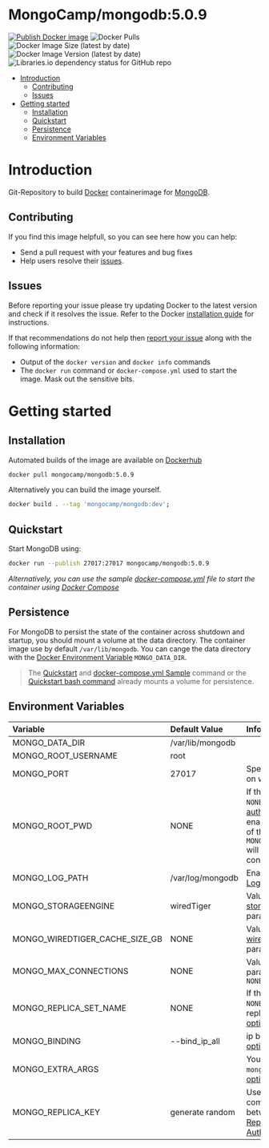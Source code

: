 # MongoCamp/mongodb:5.0.9

[![Publish Docker image](https://github.com/MongoCamp/docker-mongodb/actions/workflows/master_build_release.yml/badge.svg)](https://github.com/MongoCamp/docker-mongodb/actions/workflows/master_build_release.yml) ![Docker Pulls](https://img.shields.io/docker/pulls/mongocamp/mongodb) ![Docker Image Size (latest by date)](https://img.shields.io/docker/image-size/mongocamp/mongodb) ![Docker Image Version (latest by date)](https://img.shields.io/docker/v/mongocamp/mongodb) ![Libraries.io dependency status for GitHub repo](https://img.shields.io/librariesio/github/mongocamp/docker-mongodb)

- [Introduction](#introduction)
    - [Contributing](#contributing)
    - [Issues](#issues)
- [Getting started](#getting-started)
    - [Installation](#installation)
    - [Quickstart](#quickstart)
    - [Persistence](#persistence)
    - [Environment Variables](#environment-variables)

# Introduction
Git-Repository to build [Docker](https://www.docker.com/) containerimage for [MongoDB](https://www.mongodb.org/).

## Contributing
If you find this image helpfull, so you can see here how you can help:

- Send a pull request with your features and bug fixes
- Help users resolve their [issues](https://github.com/MongoCamp/docker-mongodb/issues).

## Issues
Before reporting your issue please try updating Docker to the latest version and check if it resolves the issue. Refer to the
Docker [installation guide](https://docs.docker.com/installation) for instructions.

If that recommendations do not help then [report your issue](../../issues/new) along with the following information:

- Output of the `docker version` and `docker info` commands
- The `docker run` command or `docker-compose.yml` used to start the image. Mask out the sensitive bits.

# Getting started

## Installation
Automated builds of the image are available on
[Dockerhub](https://hub.docker.com/r/mongocamp/mongodb/)

```bash
docker pull mongocamp/mongodb:5.0.9
```

Alternatively you can build the image yourself.

```bash
docker build . --tag 'mongocamp/mongodb:dev';
```

## Quickstart

Start MongoDB using:

```bash
docker run --publish 27017:27017 mongocamp/mongodb:5.0.9
```

*Alternatively, you can use the sample [docker-compose.yml](docker-compose.yml) file to start the container using [Docker Compose](https://docs.docker.com/compose/)*

## Persistence

For MongoDB to persist the state of the container across shutdown and startup, you should mount a volume at the data directory. The container image use by default `/var/lib/mongodb`.
You can cange the data directory with the [Docker Environment Variable](https://docs.docker.com/compose/environment-variables/) `MONGO_DATA_DIR`.

> The [Quickstart](#quickstart) and [docker-compose.yml Sample](docker-compose.yml) command or the [Quickstart bash command](#Quickstart) already mounts a volume for persistence.

## Environment Variables

| Variable                       | Default Value    | Informations                                                                                                                                                                                                                                       |
|:-------------------------------|:-----------------|:---------------------------------------------------------------------------------------------------------------------------------------------------------------------------------------------------------------------------------------------------|
| MONGO_DATA_DIR                 | /var/lib/mongodb |                                                                                                                                                                                                                                                    |
| MONGO_ROOT_USERNAME            | root             |                                                                                                                                                                                                                                                    |
| MONGO_PORT                     | 27017            | Specifies the TCP port on which the MongoDB                                                                                                                                                                                                        |
| MONGO_ROOT_PWD                 | NONE             | If the param not equal `NONE` or "" the MongoDB [authorization](https://docs.mongodb.com/manual/reference/program/mongod/#cmdoption-mongod-auth) will enabled. The password of the `MONGO_ROOT_USERNAME` will be reseted on every container start. |
| MONGO_LOG_PATH                 | /var/log/mongodb | Enable Loging to [LogPath](https://docs.mongodb.com/manual/reference/program/mongod/#cmdoption-mongod-logpath)                                                                                                                                     |
| MONGO_STORAGEENGINE            | wiredTiger       | Value for the [storageEngine](https://docs.mongodb.com/manual/reference/program/mongod/#cmdoption-mongod-storageengine) parameter                                                                                                                  |
| MONGO_WIREDTIGER_CACHE_SIZE_GB | NONE             | Value for the [wiredTigerCacheSizeGB](https://docs.mongodb.com/manual/reference/program/mongod/#wiredtiger-options) parameter                                                                                                                      |
| MONGO_MAX_CONNECTIONS          | NONE             | Value for the [maxConns](https://docs.mongodb.com/manual/reference/program/mongod/#cmdoption-mongod-maxconns) parameter if not equal `NONE`                                                                                                        |
| MONGO_REPLICA_SET_NAME         | NONE             | If the param not equal `NONE` or "" set name for replSet [replication options](https://docs.mongodb.com/manual/reference/program/mongod/#replication-options)                                                                                      |
| MONGO_BINDING                  | --bind_ip_all    | ip binding  [ip binding options](https://docs.mongodb.com/manual/reference/program/mongod/#cmdoption-mongod-bind-ip)                                                                                                                               |
| MONGO_EXTRA_ARGS               |                  | You can use every `mongod` [commandline option](https://docs.mongodb.com/manual/reference/program/mongod/#options)                                                                                                                                 |
| MONGO_REPLICA_KEY              | generate random  | Used for communication between replica sets [Replica Set to Keyfile Authentication](https://www.mongodb.com/docs/manual/tutorial/enforce-keyfile-access-control-in-existing-replica-set/)                                                                                                                                                                                                   |

